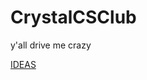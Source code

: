 # CrystalCSClub
y'all drive me crazy

[IDEAS](https://docs.google.com/document/d/1itUhHp5isZWvzH88yk0Ur_1esl0IMizEDgWl2jb-sjw/edit?usp=sharing)
